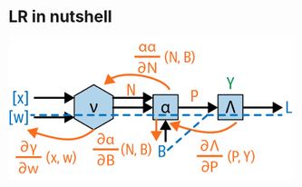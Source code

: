 # LR in nutshell

<div align="center">
  <img src="https://github.com/gauravgola96/dl_scratch/blob/4d1324de0f50f6ae1f6518ae1263a7a855a2c831/NN_from_scratch/lr_back.png"/>
</div>